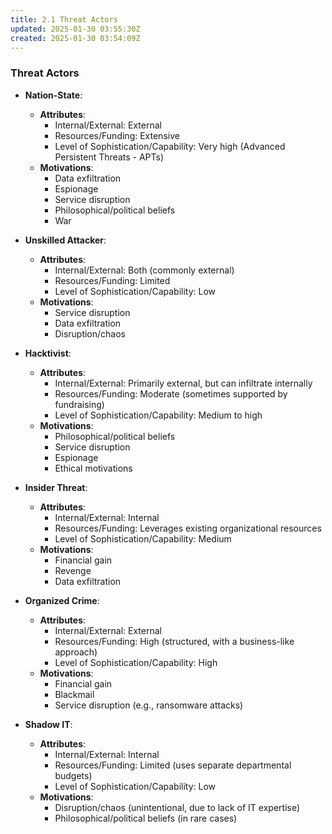 ```yaml
---
title: 2.1 Threat Actors
updated: 2025-01-30 03:55:30Z
created: 2025-01-30 03:54:09Z
---
```


### **Threat Actors**

- **Nation-State**:
    
    - **Attributes**:
        - Internal/External: External
        - Resources/Funding: Extensive
        - Level of Sophistication/Capability: Very high (Advanced Persistent Threats - APTs)
    - **Motivations**:
        - Data exfiltration
        - Espionage
        - Service disruption
        - Philosophical/political beliefs
        - War
- **Unskilled Attacker**:
    
    - **Attributes**:
        - Internal/External: Both (commonly external)
        - Resources/Funding: Limited
        - Level of Sophistication/Capability: Low
    - **Motivations**:
        - Service disruption
        - Data exfiltration
        - Disruption/chaos
- **Hacktivist**:
    
    - **Attributes**:
        - Internal/External: Primarily external, but can infiltrate internally
        - Resources/Funding: Moderate (sometimes supported by fundraising)
        - Level of Sophistication/Capability: Medium to high
    - **Motivations**:
        - Philosophical/political beliefs
        - Service disruption
        - Espionage
        - Ethical motivations
- **Insider Threat**:
    
    - **Attributes**:
        - Internal/External: Internal
        - Resources/Funding: Leverages existing organizational resources
        - Level of Sophistication/Capability: Medium
    - **Motivations**:
        - Financial gain
        - Revenge
        - Data exfiltration
- **Organized Crime**:
    
    - **Attributes**:
        - Internal/External: External
        - Resources/Funding: High (structured, with a business-like approach)
        - Level of Sophistication/Capability: High
    - **Motivations**:
        - Financial gain
        - Blackmail
        - Service disruption (e.g., ransomware attacks)
- **Shadow IT**:
    
    - **Attributes**:
        - Internal/External: Internal
        - Resources/Funding: Limited (uses separate departmental budgets)
        - Level of Sophistication/Capability: Low
    - **Motivations**:
        - Disruption/chaos (unintentional, due to lack of IT expertise)
        - Philosophical/political beliefs (in rare cases)